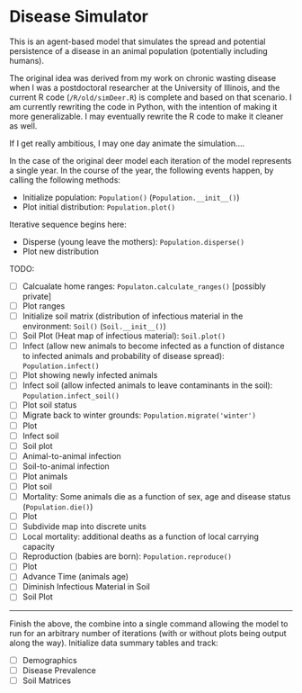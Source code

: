 # Disease Simulator

This is an agent-based model that simulates the spread and potential persistence of a disease in an animal population (potentially including humans).

The original idea was derived from my work on chronic wasting disease when I was a postdoctoral researcher at the University of Illinois, and the current R code (`/R/old/simDeer.R`) is complete and based on that scenario.  I am currently rewriting the code in Python, with the intention of making it more generalizable.  I may eventually rewrite the R code to make it cleaner as well.

If I get really ambitious, I may one day animate the simulation....


In the case of the original deer model each iteration of the model represents a single year.  In the course of the year, the following events happen, by calling the following methods:

* Initialize population: `Population()` (`Population.__init__()`)
* Plot initial distribution: `Population.plot()`

Iterative sequence begins here:
* Disperse (young leave the mothers): `Population.disperse()`
* Plot new distribution

TODO:
* [ ] Calcualate home ranges: `Populaton.calculate_ranges()` [possibly private]
* [ ] Plot ranges
* [ ] Initialize soil matrix (distribution of infectious material in the environment: `Soil()` (`Soil.__init__()`)
* [ ] Soil Plot (Heat map of infectious material): `Soil.plot()`
* [ ] Infect (allow new animals to become infected as a function of distance to infected animals and probability of disease spread): `Population.infect()`
* [ ] Plot showing newly infected animals
* [ ] Infect soil (allow infected animals to leave contaminants in the soil): `Population.infect_soil()`
* [ ] Plot soil status
* [ ] Migrate back to winter grounds: `Population.migrate('winter')`
* [ ] Plot
* [ ] Infect soil
* [ ] Soil plot
* [ ] Animal-to-animal infection
* [ ] Soil-to-animal infection
* [ ] Plot animals
* [ ] Plot soil
* [ ] Mortality: Some animals die as a function of sex, age and disease status (`Population.die()`)
* [ ] Plot
* [ ] Subdivide map into discrete units
* [ ] Local mortality: additional deaths as a function of local carrying capacity
* [ ] Reproduction (babies are born): `Population.reproduce()`
* [ ] Plot
* [ ] Advance Time (animals age)
* [ ] Diminish Infectious Material in Soil
* [ ] Soil Plot

--------------------------------------------------------------------------------

Finish the above, the combine into a single command allowing the model to run for an arbitrary number of iterations (with or without plots being output along the way). Initialize data summary tables and track:
* [ ] Demographics
* [ ] Disease Prevalence
* [ ] Soil Matrices
